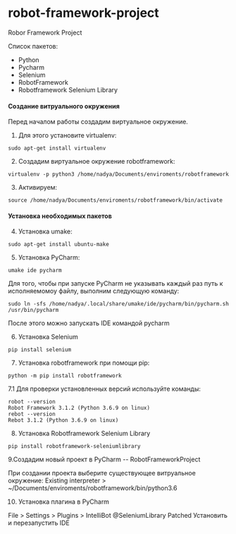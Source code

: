 # robot-framework-project
Robor Framework Project

Список пакетов:
- Python
- Pycharm
- Selenium
- RobotFramework
- Robotframework Selenium Library


#### Создание витруального окружения
Перед началом работы создадим виртуальное окружение. 
1. Для этого установите virtualenv:
```
sudo apt-get install virtualenv
```
2. Создадим виртуальное окружение robotframework:
```
virtualenv -p python3 /home/nadya/Documents/enviroments/robotframework
```
3. Активируем:
```
source /home/nadya/Documents/enviroments/robotframework/bin/activate
```
#### Установка необходимых пакетов
4. Установка umake:
```
sudo apt-get install ubuntu-make
```
5. Установка PyCharm:
```
umake ide pycharm
```
Для того, чтобы при запуске PyCharm не указывать каждый раз путь к исполняемомоу файлу, выполним следующую команду:
```
sudo ln -sfs /home/nadya/.local/share/umake/ide/pycharm/bin/pycharm.sh /usr/bin/pycharm
```
После этого можно запускать IDE командой pycharm

6. Установка Selenium
```
pip install selenium
```
7. Установка robotframework при помощи pip:
```
python -m pip install robotframework
```
7.1 Для проверки установленных версий используйте команды:
```
robot --version
Robot Framework 3.1.2 (Python 3.6.9 on linux)
rebot --version
Rebot 3.1.2 (Python 3.6.9 on linux)
```
8. Установка Robotframework Selenium Library
```
pip install robotframework-seleniumlibrary
```
9.Создадим новый проект в PyCharm -- RobotFrameworkProject

При создании проекта выберите существующее витруальное окружение:
Existing interpreter > ~/Documents/enviroments/robotframework/bin/python3.6

10. Установка плагина в PyCharm

File > Settings > Plugins > IntelliBot @SeleniumLibrary Patched 
Установить и перезапустить IDE
